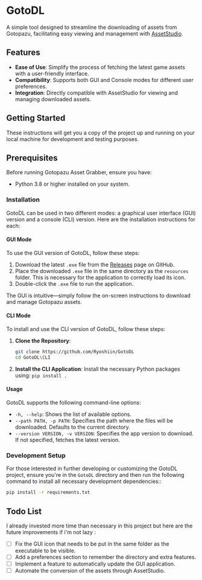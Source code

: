 # GotoDL

A simple tool designed to streamline the downloading of assets from Gotopazu, facilitating easy viewing and management with [AssetStudio](https://github.com/Perfare/AssetStudio). 

## Features

- **Ease of Use**: Simplify the process of fetching the latest game assets with a user-friendly interface.
- **Compatibility**: Supports both GUI and Console modes for different user preferences.
- **Integration**: Directly compatible with AssetStudio for viewing and managing downloaded assets.

## Getting Started

These instructions will get you a copy of the project up and running on your local machine for development and testing purposes.

## Prerequisites

Before running Gotopazu Asset Grabber, ensure you have:

- Python 3.8 or higher installed on your system.

### Installation

GotoDL can be used in two different modes: a graphical user interface (GUI) version and a console (CLI) version. Here are the installation instructions for each:

#### GUI Mode

To use the GUI version of GotoDL, follow these steps:

1. Download the latest `.exe` file from the [Releases](https://github.com/Ryoshiin/GotoDL/releases/latest) page on GitHub.
2. Place the downloaded `.exe` file in the same directory as the `resources` folder. This is necessary for the application to correctly load its icon.
3. Double-click the `.exe` file to run the application.

The GUI is intuitive—simply follow the on-screen instructions to download and manage Gotopazu assets.

#### CLI Mode

To install and use the CLI version of GotoDL, follow these steps:

1. **Clone the Repository**:
	```bash
	git clone https://github.com/Ryoshiin/GotoDL
	cd GotoDL\CLI
	```
2. **Install the CLI Application**:
	Install the necessary Python packages using: 
	```pip install .```

#### Usage

GotoDL supports the following command-line options:

- `-h, --help`: Shows the list of available options.
- `--path PATH, -p PATH`: Specifies the path where the files will be downloaded. Defaults to the current directory.
- `--version VERSION, -v VERSION`: Specifies the app version to download. If not specified, fetches the latest version.


### Development Setup

For those interested in further developing or customizing the GotoDL project, ensure you're in the `GotoDL` directory and then run the following command to install all necessary development dependencies::

```bash
pip install -r requirements.txt
```

## Todo List

I already invested more time than necessary in this project but here are the future improvements if i'm not lazy : 
- [ ] Fix the GUI icon that needs to be put in the same folder as the executable to be visible.
- [ ] Add a preferences section to remember the directory and extra features.
- [ ] Implement a feature to automatically update the GUI application.
- [ ] Automate the conversion of the assets through AssetStudio.
